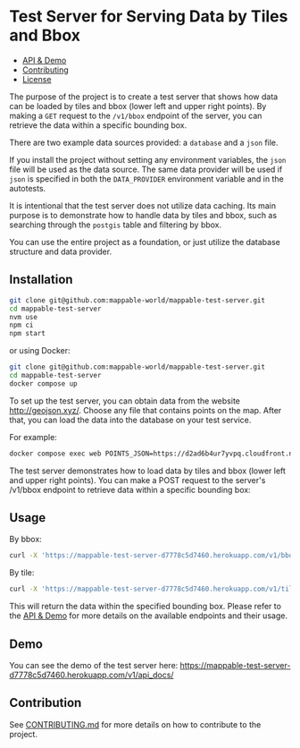 # Test Server for Serving Data by Tiles and Bbox

- [API & Demo](https://mappable-test-server-d7778c5d7460.herokuapp.com/v1/api_docs/)
- [Contributing](./CONTRIBUTING.md)
- [License](./LICENSE)

The purpose of the project is to create a test server that shows how data can be
loaded by tiles and bbox (lower left and upper right points).
By making a `GET` request to the `/v1/bbox` endpoint of the server,
you can retrieve the data within a specific bounding box.

There are two example data sources provided: a `database` and a `json` file.

If you install the project without setting any environment variables,
the `json` file will be used as the data source.
The same data provider will be used if `json` is specified
in both the `DATA_PROVIDER` environment variable and in the autotests.

It is intentional that the test server does not utilize data caching.
Its main purpose is to demonstrate how to handle data by tiles and bbox,
such as searching through the `postgis` table and filtering by bbox.

You can use the entire project as a foundation, or just utilize the database structure and data provider.

## Installation

```sh
git clone git@github.com:mappable-world/mappable-test-server.git
cd mappable-test-server
nvm use
npm ci
npm start
```

or using Docker:

```sh
git clone git@github.com:mappable-world/mappable-test-server.git
cd mappable-test-server
docker compose up
```

To set up the test server, you can obtain data from the website http://geojson.xyz/.
Choose any file that contains points on the map.
After that, you can load the data into the database on your test service.

For example:

```sh
docker compose exec web POINTS_JSON=https://d2ad6b4ur7yvpq.cloudfront.net/naturalearth-3.3.0/ne_10m_admin_1_label_points.geojson node ./dist/tools/geojson-to-table-points-sql.js
```

The test server demonstrates how to load data by tiles and bbox (lower left and upper right points).
You can make a POST request to the server's /v1/bbox endpoint to retrieve data within a specific bounding box:

## Usage

By bbox:

```sh
curl -X 'https://mappable-test-server-d7778c5d7460.herokuapp.com/v1/bbox?lng1=23&lat1=54&lng2=24&lat2=44'
```

By tile:

```sh
curl -X 'https://mappable-test-server-d7778c5d7460.herokuapp.com/v1/tile?x=1&y=1&z=1'
```

This will return the data within the specified bounding box.
Please refer to the [API & Demo](https://mappable-test-server-d7778c5d7460.herokuapp.com/v1/api_docs/) for more details on the available endpoints and their usage.

## Demo

You can see the demo of the test server here: https://mappable-test-server-d7778c5d7460.herokuapp.com/v1/api_docs/

## Contribution

See [CONTRIBUTING.md](./CONTRIBUTING.md) for more details on how to contribute to the project.

